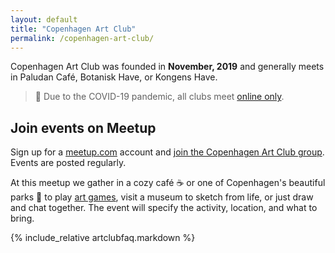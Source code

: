 ```yaml
---
layout: default
title: "Copenhagen Art Club"
permalink: /copenhagen-art-club/
---
```


Copenhagen Art Club was founded in **November, 2019** and generally meets in Paludan Café, Botanisk Have, or Kongens Have.

> 📣 Due to the COVID-19 pandemic, all clubs meet [online only](online-art-club).

## Join events on Meetup

Sign up for a [meetup.com](https://www.meetup.com/) account and [join the Copenhagen Art Club group](https://www.meetup.com/Copenhagen-Drawing-Club/). Events are posted regularly.

At this meetup we gather in a cozy café ☕ or one of Copenhagen's beautiful parks 🌳 to play [art games](art-games), visit a museum to sketch from life, or just draw and chat together. The event will specify the activity, location, and what to bring.

{% include_relative artclubfaq.markdown %}